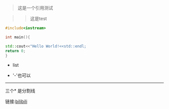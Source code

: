 > 这是一个引用测试

>> 这是test
>

```cpp
#include<iostream>

int main(){

std::cout<<"Hello World!<<std::endl;
return 0;
}

```

+ list

- '-'也可以

*** 
三个* 是分割线

链接:[bilibili](http://www.bilibili.com)